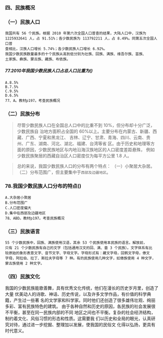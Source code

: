 ### 四、民族概况
### （一）民族人口
    我国共有 56 个民族。根据 2010 年第六次全国人口普查的结果，大陆人口中，汉族为
    1225932641 人，占 91.51%；各少数民族为 113792211 人，占 8.49%。同第五次全国人口普
    查相比，汉族人口增长 5.74%；各少数民族人口增长 6.92%。
    我国少数民族数量最多的十个民族从高到低分别为壮族、回族、满族、维吾尔族、苗族、
    土家族、彝族、蒙古族、藏族、布依族。


##### 77.2010年我国少数民族人口占总人口比重为()
    A.8.5%
    B.7.5%
    C.9.5%
    D.6.5%
    77、A。教材p197。考查民族概况

### （二）民族分布
>   尽管少数民族人口在全国总人口中的比重不到 10%，但分布却十分广泛，少数民族自
治地方面积占全国的 60%以上。主要分布在内蒙古、新疆、西藏、广西、宁夏和黑龙江、
吉林、辽宁、甘肃、青海、四川、云南、贵州、广东、湖南、河北、湖北、福建、台湾等省
区。由于历史和地理等方面的原因，少数民族地区与内地沿海汉族地区的人口密度差距悬殊，
例如少数民族聚居的西藏自治区人口密度仅为每平方公里 1.8 人。

>   总的来说，我国少数民族人口的分布有两个特点：
    （一）小聚居大杂居。
    （二）分布范围广，但主要集中于`西部及边疆地区`。

### 78.我国少数民族人口分布的特点()
    A.大杂居小聚居
    B.分布范围广
    C.人口密度偏大
    D.集中在西部及边疆地区
    78、ABD。教材p197。考查民族概况


### （三）民族语言
    55 个少数民族中，回族、满族使用汉语，其余 53 个民族使用本民族的语言。解放前，
    只有 21 个少数民族有自己的文字（包括通用汉文的回、满、畲 3 个民族）。文字体系有比
    较原始的象形表意文字、音节文字、字母文字。字母形式有：藏文字母，回鹘文字母，傣文
    字母，阿拉伯、拉丁、斯拉夫字母等 7 种。有的民族使用几种文字，如傣族使用 4 种文字，
    蒙古族使用 2 种文字。

### （四）民族文化
我国的少数民族能歌善舞，具有优秀文化传统，他们在漫长的历史岁月里，创造了大量
优美动人的诗歌、神话、历史传说，以及许多文学作品，有价值的科学典籍，产生过一些著
名的文学家和科学家。同时他们还创造了很多雄伟壮观、绚丽多彩、富有民族特色的建筑。
由于各种自然和历史的原因，各民族的社会发展很不平衡，甚至在同一民族内部的不同
地区之间也不平衡。复杂的社会经济结构，制约着文化、风俗习惯的形态和性质。这需要我
们以历史和全局的眼光，认真研究对待，通过进一步挖掘、整理加以发展，使我国的民俗文
化得以弘扬，更具有时代意义。

